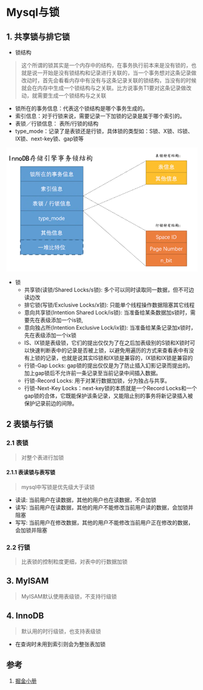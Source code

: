 # Mysql与锁
## 1. 共享锁与排它锁
*  锁结构
> 这个所谓的锁其实是一个内存中的结构，在事务执行前本来是没有锁的，也就是说一开始是没有锁结构和记录进行关联的，当一个事务想对这条记录做改动时，首先会看看内存中有没有与这条记录关联的锁结构，当没有的时候就会在内存中生成一个锁结构与之关联。比方说事务T1要对这条记录做改动，就需要生成一个锁结构与之关联

* 锁所在的事务信息：代表这个锁结构是哪个事务生成的。
* 索引信息：对于行锁来说，需要记录一下加锁的记录是属于哪个索引的。
* 表锁／行锁信息： 表所/行锁的结构
* type_mode：记录了是表锁还是行锁，具体锁的类型如：S锁、X锁、IS锁、IX锁、next-key锁、gap锁等

![](./images/construction_lock.png)

*  锁
    * 共享锁(读锁/Shared Locks/s锁): 多个可以同时读取同一数据，但不可边读边改
    * 排它锁(写锁/Exclusive Locks/x锁): 只能单个线程操作数据阻塞其它线程
    * 意向共享锁(Intention Shared Lock/is锁): 当准备给某条数据加s锁时，需要先在表级添加一个is锁,
    * 意向独占所(Intention Exclusive Lock/ix锁): 当准备给某条记录加x锁时，先在表级添加一个ix锁
    * IS、IX锁是表级锁，它们的提出仅仅为了在之后加表级别的S锁和X锁时可以快速判断表中的记录是否被上锁，以避免用遍历的方式来查看表中有没有上锁的记录，也就是说其实IS锁和IX锁是兼容的，IX锁和IX锁是兼容的
    * 行锁-Gap Locks: gap锁的提出仅仅是为了防止插入幻影记录而提出的。加上gap锁后不允许前一条记录至当前记录中间插入数据。
    * 行锁-Record Locks: 用于对某行数据加锁，分为独占与共享。
    * 行锁-Next-Key Locks：next-key锁的本质就是一个Record Locks和一个gap锁的合体，它既能保护该条记录，又能阻止别的事务将新记录插入被保护记录前边的间隙。
## 2 表锁与行锁
### 2.1 表锁
> 对整个表进行加锁
#### 2.1.1 表读锁与表写锁
> mysql中写锁是优先级大于读锁
* 读读: 当前用户在读数据，其他的用户也在读数据，不会加锁
* 读写: 当前用户在读数据，其他的用户不能修改当前用户读的数据，会加锁并阻塞
* 写写: 当前用户在修改数据，其他的用户不能修改当前用户正在修改的数据，会加锁并阻塞
### 2.2 行锁
> 比表锁的控制粒度更细，对表中的行数据加锁


## 3. MyISAM
> MyISAM默认使用表级锁，不支持行级锁
## 4. InnoDB
> 默认用的时行级锁，也支持表级锁 
* 在查询时未用到索引则会为整张表加锁

## 参考
1. [掘金小册](https://juejin.im/book/5bffcbc9f265da614b11b731)